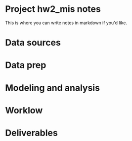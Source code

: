 # Project hw2_mis notes

 
This is where you can write notes in markdown if you'd like.

# Data sources


# Data prep


# Modeling and analysis


# Worklow


# Deliverables
